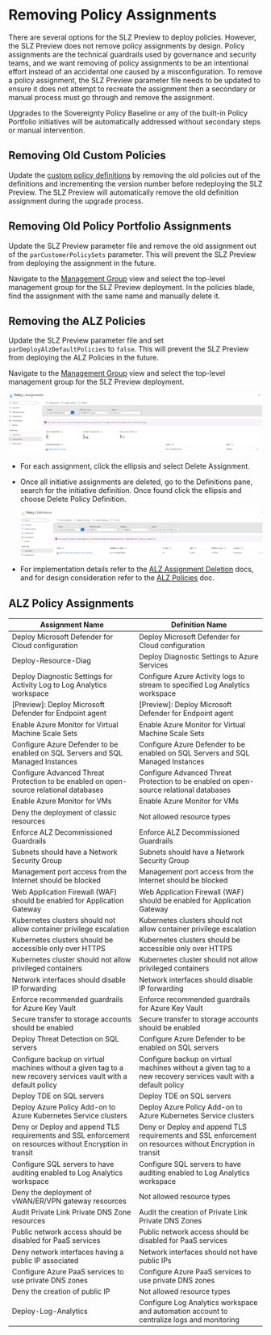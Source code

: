 # Removing Policy Assignments

There are several options for the SLZ Preview to deploy policies. However, the SLZ Preview does not remove policy assignments by design. Policy assignments are the technical guardrails used by governance and security teams, and we want removing of policy assignments to be an intentional effort instead of an accidental one caused by a misconfiguration. To remove a policy assignment, the SLZ Preview parameter file needs to be updated to ensure it does not attempt to recreate the assignment then a secondary or manual process must go through and remove the assignment.

Upgrades to the Sovereignty Policy Baseline or any of the built-in Policy Portfolio initiatives will be automatically addressed without secondary steps or manual intervention.

## Removing Old Custom Policies

Update the [custom policy definitions](../../custom/policies/definitions/) by removing the old policies out of the definitions and incrementing the version number before redeploying the SLZ Preview. The SLZ Preview will automatically remove the old definition assignment during the upgrade process.

## Removing Old Policy Portfolio Assignments

Update the SLZ Preview parameter file and remove the old assignment out of the `parCustomerPolicySets` parameter. This will prevent the SLZ Preview from deploying the assignment in the future.

Navigate to the [Management Group](https://portal.azure.com/#view/Microsoft_Azure_ManagementGroups/ManagementGroupBrowseBlade/~/MGBrowse_overview) view and select the top-level management group for the SLZ Preview deployment. In the policies blade, find the assignment with the same name and manually delete it.

## Removing the ALZ Policies

Update the SLZ Preview parameter file and set `parDeployAlzDefaultPolicies` to `false`. This will prevent the SLZ Preview from deploying the ALZ Policies in the future.

Navigate to the [Management Group](https://portal.azure.com/#view/Microsoft_Azure_ManagementGroups/ManagementGroupBrowseBlade/~/MGBrowse_overview) view and select the top-level management group for the SLZ Preview deployment.

  ![alz-delete-initiative-assignments](../images/alz-update-initiative-with-builtin-04.png)

- For each assignment, click the ellipsis and select Delete Assignment.
- Once all initiative assignments are deleted, go to the Definitions pane, search for the initiative definition. Once found click the ellipsis and choose Delete Policy Definition.

    ![alz-custom-initiative-def-search](../images/alz-update-initiative-with-builtin-01.png)
- For implementation details refer to the [ALZ Assignment Deletion](https://github.com/Azure/ALZ-Bicep/blob/da0af7a5a1f21825b497017f52264df2d29aa0a6/docs/wiki/PolicyDeepDive.md) docs, and for design consideration refer to the [ALZ Policies](https://github.com/Azure/Enterprise-Scale/wiki/ALZ-Policies) doc.

## ALZ Policy Assignments

| **Assignment Name**          | **Definition Name**           |
|--------------------------|---------------------------|
|Deploy Microsoft Defender for Cloud configuration|Deploy Microsoft Defender for Cloud configuration|
|Deploy-Resource-Diag |Deploy Diagnostic Settings to Azure Services |
|Deploy Diagnostic Settings for Activity Log to Log Analytics workspace |Configure Azure Activity logs to stream to specified Log Analytics workspace |
|[Preview]: Deploy Microsoft Defender for Endpoint agent |[Preview]: Deploy Microsoft Defender for Endpoint agent |
|Enable Azure Monitor for Virtual Machine Scale Sets |Enable Azure Monitor for Virtual Machine Scale Sets |
|Configure Azure Defender to be enabled on SQL Servers and SQL Managed Instances |Configure Azure Defender to be enabled on SQL Servers and SQL Managed Instances |
|Configure Advanced Threat Protection to be enabled on open-source relational databases |Configure Advanced Threat Protection to be enabled on open-source relational databases |
|Enable Azure Monitor for VMs |Enable Azure Monitor for VMs |
|Deny the deployment of classic resources |Not allowed resource types |
|Enforce ALZ Decommissioned Guardrails |Enforce ALZ Decommissioned Guardrails |
|Subnets should have a Network Security Group |Subnets should have a Network Security Group |
|Management port access from the Internet should be blocked |Management port access from the Internet should be blocked |
|Web Application Firewall (WAF) should be enabled for Application Gateway |Web Application Firewall (WAF) should be enabled for Application Gateway |
|Kubernetes clusters should not allow container privilege escalation |Kubernetes clusters should not allow container privilege escalation |
|Kubernetes clusters should be accessible only over HTTPS |Kubernetes clusters should be accessible only over HTTPS |
|Kubernetes cluster should not allow privileged containers |Kubernetes cluster should not allow privileged containers |
|Network interfaces should disable IP forwarding |Network interfaces should disable IP forwarding |
|Enforce recommended guardrails for Azure Key Vault |Enforce recommended guardrails for Azure Key Vault |
|Secure transfer to storage accounts should be enabled |Secure transfer to storage accounts should be enabled |
|Deploy Threat Detection on SQL servers |Configure Azure Defender to be enabled on SQL servers |
|Configure backup on virtual machines without a given tag to a new recovery services vault with a default policy |Configure backup on virtual machines without a given tag to a new recovery services vault with a default policy |
|Deploy TDE on SQL servers |Deploy TDE on SQL servers |
|Deploy Azure Policy Add-on to Azure Kubernetes Service clusters |Deploy Azure Policy Add-on to Azure Kubernetes Service clusters |
|Deny or Deploy and append TLS requirements and SSL enforcement on resources without Encryption in transit |Deny or Deploy and append TLS requirements and SSL enforcement on resources without Encryption in transit |
|Configure SQL servers to have auditing enabled to Log Analytics workspace |Configure SQL servers to have auditing enabled to Log Analytics workspace |
|Deny the deployment of vWAN/ER/VPN gateway resources |Not allowed resource types |
|Audit Private Link Private DNS Zone resources |Audit the creation of Private Link Private DNS Zones |
|Public network access should be disabled for PaaS services |Public network access should be disabled for PaaS services |
|Deny network interfaces having a public IP associated |Network interfaces should not have public IPs |
|Configure Azure PaaS services to use private DNS zones |Configure Azure PaaS services to use private DNS zones |
|Deny the creation of public IP |Not allowed resource types |
|Deploy-Log-Analytics |Configure Log Analytics workspace and automation account to centralize logs and monitoring |
